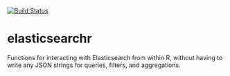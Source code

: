 [![Build Status](https://travis-ci.org/AlexIoannides/elasticsearchr.svg?branch=master)](https://travis-ci.org/AlexIoannides/elasticsearchr)

# elasticsearchr
Functions for interacting with Elasticsearch from within R, without having to write any JSON strings for queries, filters, and aggregations.
